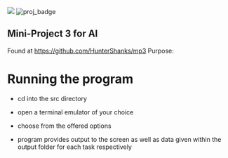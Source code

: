 ![](https://img.shields.io/badge/Code-Python-informational?style=flat&logo=python&logoColor=white&color=2bbc8a)
![proj_badge](https://img.shields.io/badge/Project-AI-brightgreen)

## Mini-Project 3 for AI
Found at https://github.com/HunterShanks/mp3
Purpose:

# Running the program
- cd into the src directory
- open a terminal emulator of your choice
- choose from the offered options

- program provides output to the screen as well as data given within the output folder for each task respectively
